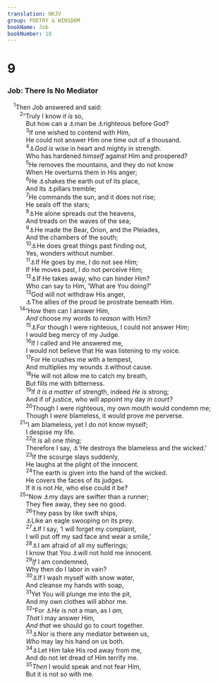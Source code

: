 ```yaml
---
translation: NKJV
group: POETRY & WINSDOM
bookName: Job 
bookNumber: 18
---
```


<div class="title"><h1>9</h1><h3>Job: There Is No Mediator</h3></div>
<span class="verse giop_9_1"> <sup>1</sup>Then Job answered and said:<br/></span>
<span class="verse giop_9_2">  <sup>2</sup>“Truly I know <i>it</i> <i>is</i> so,<br/>   But how can a <a data-toggle="tooltip" data-placement="bottom" title="(Job 4:17; 15:14–16; Ps. 143:2; Rom. 3:20)">⚓</a>man be <a data-toggle="tooltip" data-placement="bottom" title="(Hab. 2:4; Rom. 1:17; Gal. 3:11; Heb. 10:38)">⚓</a>righteous before God?<br/></span>
<span class="verse giop_9_3">   <sup>3</sup>If one wished to contend with Him,<br/>   He could not answer Him one time out of a thousand.<br/></span>
<span class="verse giop_9_4">   <sup>4</sup><a data-toggle="tooltip" data-placement="bottom" title="Job 36:5">⚓</a><i>God</i> <i>is</i> wise in heart and mighty in strength.<br/>   Who has hardened <i>himself</i> against Him and prospered?<br/></span>
<span class="verse giop_9_5">   <sup>5</sup>He removes the mountains, and they do not know<br/>   When He overturns them in His anger;<br/></span>
<span class="verse giop_9_6">   <sup>6</sup>He <a data-toggle="tooltip" data-placement="bottom" title="Is. 2:19, 21; Hag. 2:6; Heb. 12:26">⚓</a>shakes the earth out of its place,<br/>   And its <a data-toggle="tooltip" data-placement="bottom" title="Job 26:11">⚓</a>pillars tremble;<br/></span>
<span class="verse giop_9_7">   <sup>7</sup>He commands the sun, and it does not rise;<br/>   He seals off the stars;<br/></span>
<span class="verse giop_9_8">   <sup>8</sup><a data-toggle="tooltip" data-placement="bottom" title="Gen. 1:6; Job 37:18; Ps. 104:2, 3; Is. 40:22">⚓</a>He alone spreads out the heavens,<br/>   And treads on the waves of the sea;<br/></span>
<span class="verse giop_9_9">   <sup>9</sup><a data-toggle="tooltip" data-placement="bottom" title="Gen. 1:16; Job 38:31; Amos 5:8">⚓</a>He made the Bear, Orion, and the Pleiades,<br/>   And the chambers of the south;<br/></span>
<span class="verse giop_9_10">   <sup>10</sup><a data-toggle="tooltip" data-placement="bottom" title="Job 5:9">⚓</a>He does great things past finding out,<br/>   Yes, wonders without number.<br/></span>
<span class="verse giop_9_11">   <sup>11</sup><a data-toggle="tooltip" data-placement="bottom" title="(Job 23:8, 9; 35:14)">⚓</a>If He goes by me, I do not see <i>Him;</i><br/>   If He moves past, I do not perceive Him;<br/></span>
<span class="verse giop_9_12">   <sup>12</sup><a data-toggle="tooltip" data-placement="bottom" title="(Is. 45:9; Dan. 4:35; Rom. 9:20)">⚓</a>If He takes away, who can hinder Him?<br/>   Who can say to Him, ‘What are You doing?’<br/></span>
<span class="verse giop_9_13">   <sup>13</sup>God will not withdraw His anger,<br/>   <a data-toggle="tooltip" data-placement="bottom" title="Job 26:12">⚓</a>The allies of the proud lie prostrate beneath Him.<br/></span>
<span class="verse giop_9_14">  <sup>14</sup>“How then can I answer Him,<br/>   <i>And</i> choose my words <i>to</i> <i>reason</i> with Him?<br/></span>
<span class="verse giop_9_15">   <sup>15</sup><a data-toggle="tooltip" data-placement="bottom" title="Job 10:15; 23:1–7">⚓</a>For though I were righteous, I could not answer Him;<br/>   I would beg mercy of my Judge.<br/></span>
<span class="verse giop_9_16">   <sup>16</sup>If I called and He answered me,<br/>   I would not believe that He was listening to my voice.<br/></span>
<span class="verse giop_9_17">   <sup>17</sup>For He crushes me with a tempest,<br/>   And multiplies my wounds <a data-toggle="tooltip" data-placement="bottom" title="Job 2:3">⚓</a>without cause.<br/></span>
<span class="verse giop_9_18">   <sup>18</sup>He will not allow me to catch my breath,<br/>   But fills me with bitterness.<br/></span>
<span class="verse giop_9_19">   <sup>19</sup>If <i>it</i> <i>is</i> <i>a</i> <i>matter</i> of strength, indeed <i>He</i> <i>is</i> strong;<br/>   And if of justice, who will appoint my day <i>in</i> <i>court?</i><br/></span>
<span class="verse giop_9_20">   <sup>20</sup>Though I were righteous, my own mouth would condemn me;<br/>   Though I <i>were</i> blameless, it would prove me perverse.<br/></span>
<span class="verse giop_9_21">  <sup>21</sup>“I am blameless, yet I do not know myself;<br/>   I despise my life.<br/></span>
<span class="verse giop_9_22">   <sup>22</sup>It <i>is</i> all one <i>thing;</i><br/>   Therefore I say, <a data-toggle="tooltip" data-placement="bottom" title="(Eccl. 9:2, 3); Ezek. 21:3">⚓</a>‘He destroys the blameless and the wicked.’<br/></span>
<span class="verse giop_9_23">   <sup>23</sup>If the scourge slays suddenly,<br/>   He laughs at the plight of the innocent.<br/></span>
<span class="verse giop_9_24">   <sup>24</sup>The earth is given into the hand of the wicked.<br/>   He covers the faces of its judges.<br/>   If it is not <i>He,</i> who else could it be?<br/></span>
<span class="verse giop_9_25">  <sup>25</sup>“Now <a data-toggle="tooltip" data-placement="bottom" title="Job 7:6, 7">⚓</a>my days are swifter than a runner;<br/>   They flee away, they see no good.<br/></span>
<span class="verse giop_9_26">   <sup>26</sup>They pass by like swift ships,<br/>   <a data-toggle="tooltip" data-placement="bottom" title="Job 39:29; Hab. 1:8">⚓</a>Like an eagle swooping on its prey.<br/></span>
<span class="verse giop_9_27">   <sup>27</sup><a data-toggle="tooltip" data-placement="bottom" title="Job 7:13">⚓</a>If I say, ‘I will forget my complaint,<br/>   I will put off my sad face and wear a smile,’<br/></span>
<span class="verse giop_9_28">   <sup>28</sup><a data-toggle="tooltip" data-placement="bottom" title="Ps. 119:120">⚓</a>I am afraid of all my sufferings;<br/>   I know that You <a data-toggle="tooltip" data-placement="bottom" title="Ex. 20:7">⚓</a>will not hold me innocent.<br/></span>
<span class="verse giop_9_29">   <sup>29</sup><i>If</i> I am condemned,<br/>   Why then do I labor in vain?<br/></span>
<span class="verse giop_9_30">   <sup>30</sup><a data-toggle="tooltip" data-placement="bottom" title="(Jer. 2:22)">⚓</a>If I wash myself with snow water,<br/>   And cleanse my hands with soap,<br/></span>
<span class="verse giop_9_31">   <sup>31</sup>Yet You will plunge me into the pit,<br/>   And my own clothes will abhor me.<br/></span>
<span class="verse giop_9_32">   <sup>32</sup>“For <a data-toggle="tooltip" data-placement="bottom" title="Eccl. 6:10; (Is. 45:9; Jer. 49:19; Rom. 9:20)">⚓</a><i>He</i> <i>is</i> not a man, as I <i>am,</i><br/>   <i>That</i> I may answer Him,<br/>   <i>And</i> <i>that</i> we should go to court together.<br/></span>
<span class="verse giop_9_33">   <sup>33</sup><a data-toggle="tooltip" data-placement="bottom" title="(1 Sam. 2:25); Job 9:19; Is. 1:18">⚓</a>Nor is there any mediator between us,<br/>   <i>Who</i> may lay his hand on us both.<br/></span>
<span class="verse giop_9_34">   <sup>34</sup><a data-toggle="tooltip" data-placement="bottom" title="Job 13:20, 21; Ps. 39:10">⚓</a>Let Him take His rod away from me,<br/>   And do not let dread of Him terrify me.<br/></span>
<span class="verse giop_9_35">   <sup>35</sup><i>Then</i> I would speak and not fear Him,<br/>   But it is not so with me.<br/></span>
